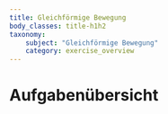 ```yaml
---
title: Gleichförmige Bewegung
body_classes: title-h1h2
taxonomy:
	subject: "Gleichförmige Bewegung"
	category: exercise_overview
---
```


# Aufgabenübersicht


